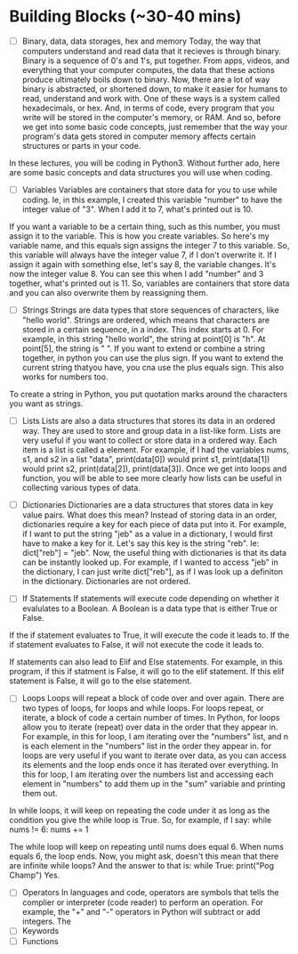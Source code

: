 # Building Blocks (~30-40 mins)

- [ ] Binary, data, data storages, hex and memory
Today, the way that computers understand and read data that it recieves is through binary. Binary is a sequence of 0's and 1's, put together. From apps, videos, and everything that your computer computes, the data that these actions produce ultimately boils down to binary. Now, there are a lot of way binary is abstracted, or shortened down, to make it easier for humans to read, understand and work with. One of these ways is a system called hexadecimals, or hex. And, in terms of code, every program that you write will be stored in the computer's memory, or RAM. And so, before we get into some basic code concepts, just remember that the way your program's data gets stored in computer memory affects certain structures or parts in your code.

In these lectures, you will be coding in Python3. 
Without further ado, here are some basic concepts and data structures you will use when coding. 

- [ ] Variables
Variables are containers that store data for you to use while coding. Ie, in this example, I created this variable "number" to have the integer value of "3". When I add it to 7, what's printed out is 10.

If you want a variable to be a certain thing, such as this number, you must assign it to the variable. This is how you create variables. So here's my variable name, and this equals sign assigns the integer 7 to this variable. So, this variable will always have the integer value 7, if I don't overwrite it. If I assign it again with something else, let's say 8, the variable changes. It's now the integer value 8. You can see this when I add "number" and 3 together, what's printed out is 11. So, variables are containers that store data and you can also overwrite them by reassigning them. 

- [ ] Strings
Strings are data types that store sequences of characters, like "hello world". Strings are ordered, which means that characters are stored in a certain sequence, in a index. This index starts at 0. For example, in this string "hello world", the string at point[0] is "h". At point[5], the string is " ". If you want to extend or combine a string together, in python you can use the plus sign. If you want to extend the current string thatyou have, you cna use the plus equals sign. This also works for numbers too.

To create a string in Python, you put quotation marks around the characters you want as strings.

- [ ] Lists
Lists are also a data structures that stores its data in an ordered way. They are used to store and group data in a list-like form. Lists are very useful if you want to collect or store data in a ordered way. Each item is a list is called a element. For example, if I had the variables nums, s1, and s2 in a list "data", print(data[0]) would print s1, print(data[1]) would print s2, print(data[2]), print(data[3]). Once we get into loops and function, you will be able to see more clearly how lists can be useful in collecting various types of data.

- [ ] Dictionaries
Dictionaries are a data structures that stores data in key value pairs. What does this mean? Instead of storing data in an order, dictionaries require a key for each piece of data put into it. For example, if I want to put the string "jeb" as a value in a dictionary, I would first have to make a key for it. Let's say this key is the string "reb". Ie: dict["reb"] = "jeb". Now, the useful thing with dictionaries is that its data can be instantly looked up. For example, if I wanted to access "jeb" in the dictionary, I can just write dict["reb"], as if I was look up a definiton in the dictionary. Dictionaries are not ordered.


- [ ] If Statements
If statements will execute code depending on whether it evalulates to a Boolean. A Boolean is a data type that is either True or False.

If the if statement evaluates to True, it will execute the code it leads to.
If the if statement evaluates to False, it will not execute the code it leads to.

If statements can also lead to Elif and Else statements. For example, in this program, if this if statment is False, it will go to the elif statement. If this elif statement is False, it will go to the else statement.

- [ ] Loops
Loops will repeat a block of code over and over again. There are two types of loops, for loops and while loops. For loops repeat, or iterate, a block of code a certain number of times. In Python, for loops allow you to iterate (repeat) over data in the order that they appear in. For example, in this for loop, I am iterating over the "numbers" list, and n is each element in the "numbers" list in the order they appear in. for loops are very useful if you want to iterate over data, as you can access its elements and the loop ends once it has iterated over everything. In this for loop, I am iterating over the numbers list and accessing each element in "numbers" to add them up in the "sum" variable and printing them out.

In while loops, it will keep on repeating the code under it as long as the condition you give the while loop is True. So, for example, if I say: 
                while nums != 6:
                    nums += 1

The while loop will keep on repeating until nums does equal 6. When nums equals 6, the loop ends. 
Now, you might ask, doesn't this mean that there are infinite while loops?
And the answer to that is:
        while True:
            print("Pog Champ")
Yes.

- [ ] Operators
In languages and code, operators are symbols that tells the complier or interpreter (code reader) to perform an operation. For example, the "+" and "-" operators in Python will subtract or add integers. The 
- [ ] Keywords
- [ ] Functions
